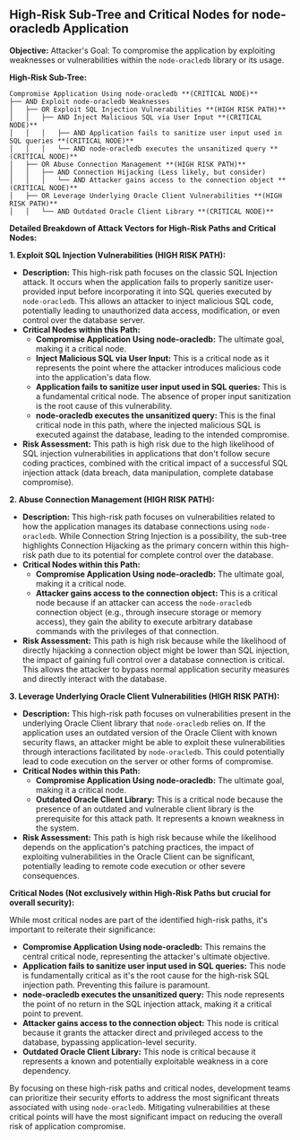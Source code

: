 ## High-Risk Sub-Tree and Critical Nodes for node-oracledb Application

**Objective:** Attacker's Goal: To compromise the application by exploiting weaknesses or vulnerabilities within the `node-oracledb` library or its usage.

**High-Risk Sub-Tree:**

```
Compromise Application Using node-oracledb **(CRITICAL NODE)**
├── AND Exploit node-oracledb Weaknesses
│   ├── OR Exploit SQL Injection Vulnerabilities **(HIGH RISK PATH)**
│   │   ├── AND Inject Malicious SQL via User Input **(CRITICAL NODE)**
│   │   │   ├── AND Application fails to sanitize user input used in SQL queries **(CRITICAL NODE)**
│   │   │   └── AND node-oracledb executes the unsanitized query **(CRITICAL NODE)**
│   ├── OR Abuse Connection Management **(HIGH RISK PATH)**
│   │   ├── AND Connection Hijacking (Less likely, but consider)
│   │   │   └── AND Attacker gains access to the connection object **(CRITICAL NODE)**
│   ├── OR Leverage Underlying Oracle Client Vulnerabilities **(HIGH RISK PATH)**
│   │   └── AND Outdated Oracle Client Library **(CRITICAL NODE)**
```

**Detailed Breakdown of Attack Vectors for High-Risk Paths and Critical Nodes:**

**1. Exploit SQL Injection Vulnerabilities (HIGH RISK PATH):**

* **Description:** This high-risk path focuses on the classic SQL Injection attack. It occurs when the application fails to properly sanitize user-provided input before incorporating it into SQL queries executed by `node-oracledb`. This allows an attacker to inject malicious SQL code, potentially leading to unauthorized data access, modification, or even control over the database server.
* **Critical Nodes within this Path:**
    * **Compromise Application Using node-oracledb:** The ultimate goal, making it a critical node.
    * **Inject Malicious SQL via User Input:** This is a critical node as it represents the point where the attacker introduces malicious code into the application's data flow.
    * **Application fails to sanitize user input used in SQL queries:** This is a fundamental critical node. The absence of proper input sanitization is the root cause of this vulnerability.
    * **node-oracledb executes the unsanitized query:** This is the final critical node in this path, where the injected malicious SQL is executed against the database, leading to the intended compromise.
* **Risk Assessment:** This path is high risk due to the high likelihood of SQL injection vulnerabilities in applications that don't follow secure coding practices, combined with the critical impact of a successful SQL injection attack (data breach, data manipulation, complete database compromise).

**2. Abuse Connection Management (HIGH RISK PATH):**

* **Description:** This high-risk path focuses on vulnerabilities related to how the application manages its database connections using `node-oracledb`. While Connection String Injection is a possibility, the sub-tree highlights Connection Hijacking as the primary concern within this high-risk path due to its potential for complete control over the database.
* **Critical Nodes within this Path:**
    * **Compromise Application Using node-oracledb:** The ultimate goal, making it a critical node.
    * **Attacker gains access to the connection object:** This is a critical node because if an attacker can access the `node-oracledb` connection object (e.g., through insecure storage or memory access), they gain the ability to execute arbitrary database commands with the privileges of that connection.
* **Risk Assessment:** This path is high risk because while the likelihood of directly hijacking a connection object might be lower than SQL injection, the impact of gaining full control over a database connection is critical. This allows the attacker to bypass normal application security measures and directly interact with the database.

**3. Leverage Underlying Oracle Client Vulnerabilities (HIGH RISK PATH):**

* **Description:** This high-risk path focuses on vulnerabilities present in the underlying Oracle Client library that `node-oracledb` relies on. If the application uses an outdated version of the Oracle Client with known security flaws, an attacker might be able to exploit these vulnerabilities through interactions facilitated by `node-oracledb`. This could potentially lead to code execution on the server or other forms of compromise.
* **Critical Nodes within this Path:**
    * **Compromise Application Using node-oracledb:** The ultimate goal, making it a critical node.
    * **Outdated Oracle Client Library:** This is a critical node because the presence of an outdated and vulnerable client library is the prerequisite for this attack path. It represents a known weakness in the system.
* **Risk Assessment:** This path is high risk because while the likelihood depends on the application's patching practices, the impact of exploiting vulnerabilities in the Oracle Client can be significant, potentially leading to remote code execution or other severe consequences.

**Critical Nodes (Not exclusively within High-Risk Paths but crucial for overall security):**

While most critical nodes are part of the identified high-risk paths, it's important to reiterate their significance:

* **Compromise Application Using node-oracledb:** This remains the central critical node, representing the attacker's ultimate objective.
* **Application fails to sanitize user input used in SQL queries:** This node is fundamentally critical as it's the root cause for the high-risk SQL injection path. Preventing this failure is paramount.
* **node-oracledb executes the unsanitized query:** This node represents the point of no return in the SQL injection attack, making it a critical point to prevent.
* **Attacker gains access to the connection object:** This node is critical because it grants the attacker direct and privileged access to the database, bypassing application-level security.
* **Outdated Oracle Client Library:** This node is critical because it represents a known and potentially exploitable weakness in a core dependency.

By focusing on these high-risk paths and critical nodes, development teams can prioritize their security efforts to address the most significant threats associated with using `node-oracledb`. Mitigating vulnerabilities at these critical points will have the most significant impact on reducing the overall risk of application compromise.